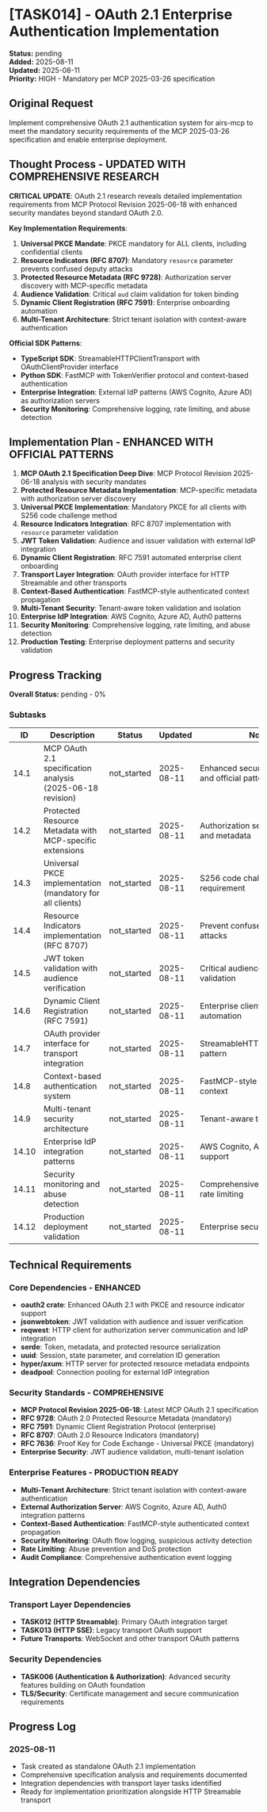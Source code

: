 # [TASK014] - OAuth 2.1 Enterprise Authentication Implementation

**Status:** pending  
**Added:** 2025-08-11  
**Updated:** 2025-08-11  
**Priority:** HIGH - Mandatory per MCP 2025-03-26 specification

## Original Request
Implement comprehensive OAuth 2.1 authentication system for airs-mcp to meet the mandatory security requirements of the MCP 2025-03-26 specification and enable enterprise deployment.

## Thought Process - UPDATED WITH COMPREHENSIVE RESEARCH
**CRITICAL UPDATE**: OAuth 2.1 research reveals detailed implementation requirements from MCP Protocol Revision 2025-06-18 with enhanced security mandates beyond standard OAuth 2.0.

**Key Implementation Requirements**:
1. **Universal PKCE Mandate**: PKCE mandatory for ALL clients, including confidential clients
2. **Resource Indicators (RFC 8707)**: Mandatory `resource` parameter prevents confused deputy attacks
3. **Protected Resource Metadata (RFC 9728)**: Authorization server discovery with MCP-specific metadata
4. **Audience Validation**: Critical `aud` claim validation for token binding
5. **Dynamic Client Registration (RFC 7591)**: Enterprise onboarding automation
6. **Multi-Tenant Architecture**: Strict tenant isolation with context-aware authentication

**Official SDK Patterns**:
- **TypeScript SDK**: StreamableHTTPClientTransport with OAuthClientProvider interface
- **Python SDK**: FastMCP with TokenVerifier protocol and context-based authentication
- **Enterprise Integration**: External IdP patterns (AWS Cognito, Azure AD) as authorization servers
- **Security Monitoring**: Comprehensive logging, rate limiting, and abuse detection

## Implementation Plan - ENHANCED WITH OFFICIAL PATTERNS
1. **MCP OAuth 2.1 Specification Deep Dive**: MCP Protocol Revision 2025-06-18 analysis with security mandates
2. **Protected Resource Metadata Implementation**: MCP-specific metadata with authorization server discovery
3. **Universal PKCE Implementation**: Mandatory PKCE for all clients with S256 code challenge method
4. **Resource Indicators Integration**: RFC 8707 implementation with `resource` parameter validation
5. **JWT Token Validation**: Audience and issuer validation with external IdP integration
6. **Dynamic Client Registration**: RFC 7591 automated enterprise client onboarding
7. **Transport Layer Integration**: OAuth provider interface for HTTP Streamable and other transports
8. **Context-Based Authentication**: FastMCP-style authenticated context propagation
9. **Multi-Tenant Security**: Tenant-aware token validation and isolation
10. **Enterprise IdP Integration**: AWS Cognito, Azure AD, Auth0 patterns
11. **Security Monitoring**: Comprehensive logging, rate limiting, and abuse detection
12. **Production Testing**: Enterprise deployment patterns and security validation

## Progress Tracking

**Overall Status:** pending - 0%

### Subtasks
| ID | Description | Status | Updated | Notes |
|----|-------------|--------|---------|-------|
| 14.1 | MCP OAuth 2.1 specification analysis (2025-06-18 revision) | not_started | 2025-08-11 | Enhanced security mandates and official patterns |
| 14.2 | Protected Resource Metadata with MCP-specific extensions | not_started | 2025-08-11 | Authorization server discovery and metadata |
| 14.3 | Universal PKCE implementation (mandatory for all clients) | not_started | 2025-08-11 | S256 code challenge method requirement |
| 14.4 | Resource Indicators implementation (RFC 8707) | not_started | 2025-08-11 | Prevent confused deputy attacks |
| 14.5 | JWT token validation with audience verification | not_started | 2025-08-11 | Critical audience and issuer validation |
| 14.6 | Dynamic Client Registration (RFC 7591) | not_started | 2025-08-11 | Enterprise client onboarding automation |
| 14.7 | OAuth provider interface for transport integration | not_started | 2025-08-11 | StreamableHTTPClientTransport pattern |
| 14.8 | Context-based authentication system | not_started | 2025-08-11 | FastMCP-style authenticated context |
| 14.9 | Multi-tenant security architecture | not_started | 2025-08-11 | Tenant-aware token validation |
| 14.10 | Enterprise IdP integration patterns | not_started | 2025-08-11 | AWS Cognito, Azure AD, Auth0 support |
| 14.11 | Security monitoring and abuse detection | not_started | 2025-08-11 | Comprehensive logging and rate limiting |
| 14.12 | Production deployment validation | not_started | 2025-08-11 | Enterprise security assessment |

## Technical Requirements

### Core Dependencies - ENHANCED
- **oauth2 crate**: Enhanced OAuth 2.1 with PKCE and resource indicator support
- **jsonwebtoken**: JWT validation with audience and issuer verification
- **reqwest**: HTTP client for authorization server communication and IdP integration
- **serde**: Token, metadata, and protected resource serialization
- **uuid**: Session, state parameter, and correlation ID generation
- **hyper/axum**: HTTP server for protected resource metadata endpoints
- **deadpool**: Connection pooling for external IdP integration

### Security Standards - COMPREHENSIVE
- **MCP Protocol Revision 2025-06-18**: Latest MCP OAuth 2.1 specification
- **RFC 9728**: OAuth 2.0 Protected Resource Metadata (mandatory)
- **RFC 7591**: Dynamic Client Registration Protocol (enterprise)
- **RFC 8707**: OAuth 2.0 Resource Indicators (mandatory)
- **RFC 7636**: Proof Key for Code Exchange - Universal PKCE (mandatory)
- **Enterprise Security**: JWT audience validation, multi-tenant isolation

### Enterprise Features - PRODUCTION READY
- **Multi-Tenant Architecture**: Strict tenant isolation with context-aware authentication
- **External Authorization Server**: AWS Cognito, Azure AD, Auth0 integration patterns
- **Context-Based Authentication**: FastMCP-style authenticated context propagation
- **Security Monitoring**: OAuth flow logging, suspicious activity detection
- **Rate Limiting**: Abuse prevention and DoS protection
- **Audit Compliance**: Comprehensive authentication event logging

## Integration Dependencies

### Transport Layer Dependencies
- **TASK012 (HTTP Streamable)**: Primary OAuth integration target
- **TASK013 (HTTP SSE)**: Legacy transport OAuth support
- **Future Transports**: WebSocket and other transport OAuth patterns

### Security Dependencies
- **TASK006 (Authentication & Authorization)**: Advanced security features building on OAuth foundation
- **TLS/Security**: Certificate management and secure communication requirements

## Progress Log
### 2025-08-11
- Task created as standalone OAuth 2.1 implementation
- Comprehensive specification analysis and requirements documented
- Integration dependencies with transport layer tasks identified
- Ready for implementation prioritization alongside HTTP Streamable transport
